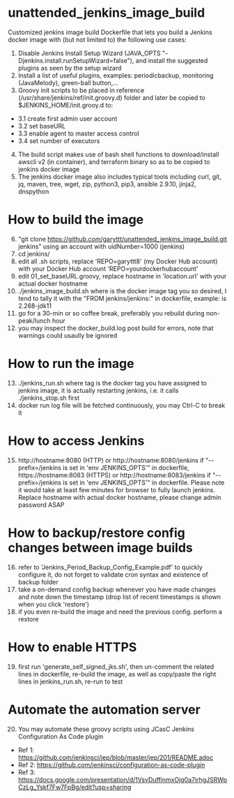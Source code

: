 # unattended_jenkins_image_build

Customized jenkins image build Dockerfile that lets you build a Jenkins docker image with (but not limited to) the following use cases:
1. Disable Jenkins Install Setup Wizard (JAVA_OPTS "-Djenkins.install.runSetupWizard=false"), and install the suggested plugins as seen by the setup wizard
2. Install a list of useful plugins, examples: periodicbackup, monitoring (JavaMelody), green-ball button,...
3. Groovy init scripts to be placed in reference (/usr/share/jenkins/ref/init.groovy.d) folder and later be copied to $JENKINS_HOME/init.grooy.d to:
* 3.1 create first admin user account
* 3.2 set baseURL
* 3.3 enable agent to master access control
* 3.4 set number of executors
4. The build script makes use of bash shell functions to download/install awscli v2 (in container), and terraform binary so as to be copied to jenkins docker image
5. The jenkins docker image also includes typical tools including curl, git, jq, maven, tree, wget, zip, python3, pip3, ansible 2.9.10, jinja2, dnspython

# How to build the image
6. "git clone https://github.com/garyttt/unattended_jenkins_image_build.git jenkins" using an account with uidNumber=1000 (jenkins)
7. cd jenkins/
8. edit all .sh scripts, replace 'REPO=garyttt8' (my Docker Hub account) with your Docker Hub account 'REPO=yourdockerhubaccount'
9. edit 01_set_baseURL.groovy, replace hostname in 'location.url' with your actual docker hostname
10. ./jenkins_image_build.sh <tag> where <tag> is the docker image tag you so desired, I tend to tally it with the "FROM jenkins/jenkins:<tag>" in dockerfile, example: <tag> is 2.268-jdk11
11. go for a 30-min or so coffee break, preferably you rebuild during non-peak/lunch hour
12. you may inspect the docker_build.log post build for errors, note that warnings could usaully be ignored

# How to run the image 
13. ./jenkins_run.sh <tag> where tag is the docker tag you have assigned to jenkins image, it is actually restarting jenkins, i.e. it calls ./jenkins_stop.sh first
14. docker run log file will be fetched continuously, you may Ctrl-C to break it

# How to access Jenkins
15. http://hostname:8080 (HTTP) or http://hostname:8080/jenkins if "--prefix=/jenkins is set in 'env JENKINS_OPTS'" in dockerfile, https://hostname:8083 (HTTPS) or http://hostname:8083/jenkins if "--prefix=/jenkins is set in 'env JENKINS_OPTS'" in dockerfile. Please note it would take at least few minutes for browser to fully launch jenkins. Replace hostname with actual docker hostname, please change admin password ASAP

# How to backup/restore config changes between image builds
16. refer to 'Jenkins_Period_Backup_Config_Example.pdf' to quickly configure it, do not forget to validate cron syntax and existence of backup folder
17. take a on-demand config backup whenever you have made changes and note down the timestamp (drop list of recent timestamps is shown when you click 'restore')
18. if you even re-build the image and need the previous config. perform a restore

# How to enable HTTPS
19. first run 'generate_self_signed_jks.sh', then un-comment the related lines in dockerfile, re-build the image, as well as copy/paste the right lines in jenkins_run.sh, re-run to test

# Automate the automation server
20. You may automate these groovy scripts using JCasC Jenkins Configuration As Code plugin
* Ref 1: https://github.com/jenkinsci/jep/blob/master/jep/201/README.adoc
* Ref 2: https://github.com/jenkinsci/configuration-as-code-plugin
* Ref 3: https://docs.google.com/presentation/d/1VsvDuffinmxOjg0a7irhgJSRWpCzLg_Yskf7Fw7FpBg/edit?usp=sharing
